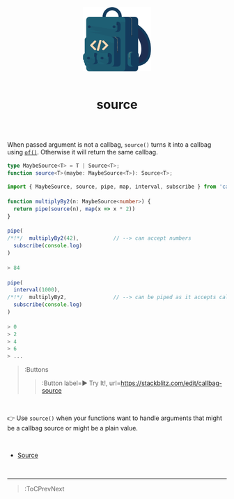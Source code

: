 <div align="center">
  <img src="/callbag.svg" width="156"/>
  <br><br>
  <h1>source</h1>
  <br><br>
</div>

When passed argument is not a callbag, `source()` turns it into a callbag using [`of()`](/factory/of).
Otherwise it will return the same callbag.

```ts
type MaybeSource<T> = T | Source<T>;
function source<T>(maybe: MaybeSource<T>): Source<T>;
```

```ts | --term ​
import { MaybeSource, source, pipe, map, interval, subscribe } from 'callbag-common'

function multiplyBy2(n: MaybeSource<number>) {
  return pipe(source(n), map(x => x * 2))
}

pipe(
/*!*/  multiplyBy2(42),           // --> can accept numbers
  subscribe(console.log)
)

> 84

pipe(
  interval(1000),
/*!*/  multiplyBy2,               // --> can be piped as it accepts callbags as well
  subscribe(console.log)
)

> 0
> 2
> 4
> 6
> ...
```

> :Buttons
> > :Button label=► Try It!, url=https://stackblitz.com/edit/callbag-source


<br>

👉 Use `source()` when your functions want to handle arguments that might be a callbag source or might be a plain value.

<br>

- [Source](https://github.com/loreanvictor/callbag-common/blob/main/src/maybe.ts)

<br>

---

> :ToCPrevNext